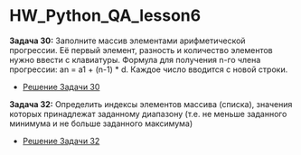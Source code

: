 # HW_Python_QA_lesson6

**Задача 30:** Заполните массив элементами арифметической прогрессии. Её первый элемент, разность и количество элементов нужно ввести с клавиатуры. Формула для получения n-го члена прогрессии: an = a1 + (n-1) * d.
Каждое число вводится с новой строки.
  
  * [Решение Задачи 30](https://github.com/RadmirSh/Python_QA_lesson6/blob/main/Task30.py)

**Задача 32:**  Определить индексы элементов массива (списка), значения которых принадлежат заданному диапазону (т.е. не меньше заданного минимума и не больше заданного максимума)

* [Решение Задачи 32](https://github.com/RadmirSh/Python_QA_lesson6/blob/main/Task32.py)
